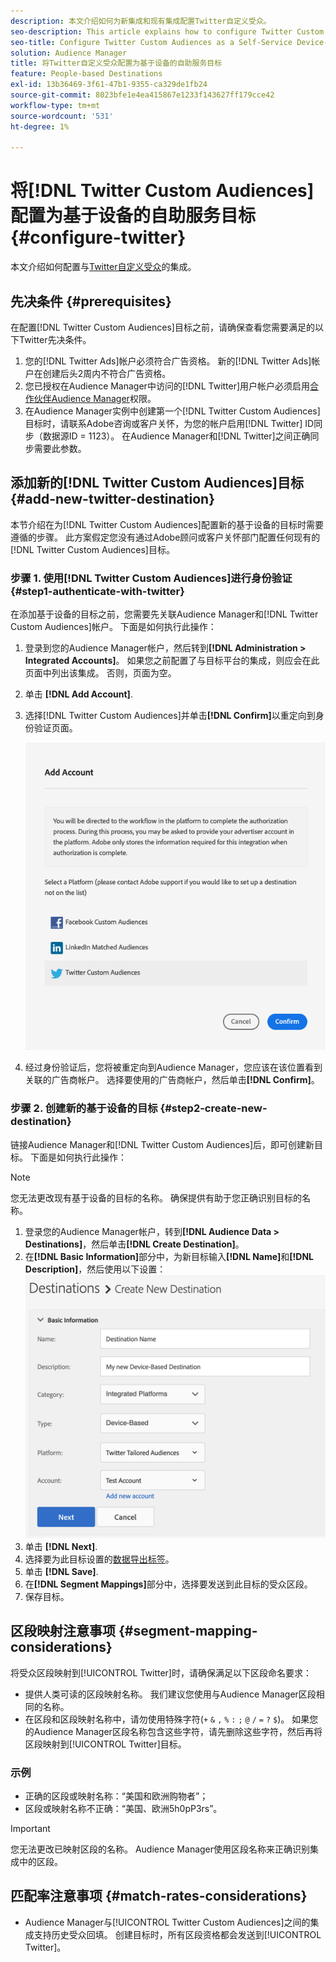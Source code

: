 ```yaml
---
description: 本文介绍如何为新集成和现有集成配置Twitter自定义受众。
seo-description: This article explains how to configure Twitter Custom Audiences for both new and existing integrations.
seo-title: Configure Twitter Custom Audiences as a Self-Service Device-Based Destination
solution: Audience Manager
title: 将Twitter自定义受众配置为基于设备的自助服务目标
feature: People-based Destinations
exl-id: 13b36469-3f61-47b1-9355-ca329de1fb24
source-git-commit: 8023bfe1e4ea415867e1233f143627ff179cce42
workflow-type: tm+mt
source-wordcount: '531'
ht-degree: 1%

---
```


# 将[!DNL Twitter Custom Audiences]配置为基于设备的自助服务目标 {#configure-twitter}

本文介绍如何配置与[Twitter自定义受众](https://business.twitter.com/en/help/campaign-setup/campaign-targeting/custom-audiences.html)的集成。

## 先决条件 {#prerequisites}

在配置[!DNL Twitter Custom Audiences]目标之前，请确保查看您需要满足的以下Twitter先决条件。

1. 您的[!DNL Twitter Ads]帐户必须符合广告资格。 新的[!DNL Twitter Ads]帐户在创建后头2周内不符合广告资格。
2. 您已授权在Audience Manager中访问的[!DNL Twitter]用户帐户必须启用[合作伙伴Audience Manager](https://business.twitter.com/en/help/troubleshooting/multi-user-login-faq.html#accesslevels)权限。
3. 在Audience Manager实例中创建第一个[!DNL Twitter Custom Audiences]目标时，请联系Adobe咨询或客户关怀，为您的帐户启用[!DNL Twitter] ID同步（数据源ID = 1123）。 在Audience Manager和[!DNL Twitter]之间正确同步需要此参数。

## 添加新的[!DNL Twitter Custom Audiences]目标 {#add-new-twitter-destination}

本节介绍在为[!DNL Twitter Custom Audiences]配置新的基于设备的目标时需要遵循的步骤。 此方案假定您没有通过Adobe顾问或客户关怀部门配置任何现有的[!DNL Twitter Custom Audiences]目标。

### 步骤 1. 使用[!DNL Twitter Custom Audiences]进行身份验证 {#step1-authenticate-with-twitter}

在添加基于设备的目标之前，您需要先关联Audience Manager和[!DNL Twitter Custom Audiences]帐户。 下面是如何执行此操作：

1. 登录到您的Audience Manager帐户，然后转到&#x200B;**[!DNL Administration > Integrated Accounts]**。 如果您之前配置了与目标平台的集成，则应会在此页面中列出该集成。 否则，页面为空。
1. 单击 **[!DNL Add Account]**.
1. 选择[!DNL Twitter Custom Audiences]并单击&#x200B;**[!DNL Confirm]**&#x200B;以重定向到身份验证页面。

   ![集成平台](assets/dbd-integrated-platforms.png)

1. 经过身份验证后，您将被重定向到Audience Manager，您应该在该位置看到关联的广告商帐户。 选择要使用的广告商帐户，然后单击&#x200B;**[!DNL Confirm]**。

### 步骤 2. 创建新的基于设备的目标 {#step2-create-new-destination}

链接Audience Manager和[!DNL Twitter Custom Audiences]后，即可创建新目标。 下面是如何执行此操作：

>[!NOTE]
>
>您无法更改现有基于设备的目标的名称。 确保提供有助于您正确识别目标的名称。

1. 登录您的Audience Manager帐户，转到&#x200B;**[!DNL Audience Data > Destinations]**，然后单击&#x200B;**[!DNL Create Destination]**。
1. 在&#x200B;**[!DNL Basic Information]**&#x200B;部分中，为新目标输入&#x200B;**[!DNL Name]**&#x200B;和&#x200B;**[!DNL Description]**，然后使用以下设置：![setup](assets/dbd-new-basic.png)
1. 单击 **[!DNL Next]**.
1. 选择要为此目标设置的[数据导出标签](/help/using/features/data-export-controls.md#controls-labels)。
1. 单击 **[!DNL Save]**.
1. 在&#x200B;**[!DNL Segment Mappings]**&#x200B;部分中，选择要发送到此目标的受众区段。
1. 保存目标。

## 区段映射注意事项 {#segment-mapping-considerations}

将受众区段映射到[!UICONTROL Twitter]时，请确保满足以下区段命名要求：

* 提供人类可读的区段映射名称。 我们建议您使用与Audience Manager区段相同的名称。
* 在区段和区段映射名称中，请勿使用特殊字符(`+` `&` `,` `%` `:` `;` `@` `/` `=` `?` `$`)。 如果您的Audience Manager区段名称包含这些字符，请先删除这些字符，然后再将区段映射到[!UICONTROL Twitter]目标。

### 示例

* 正确的区段或映射名称：“美国和欧洲购物者”；
* 区段或映射名称不正确：“美国、欧洲5h0pP3rs”。

>[!IMPORTANT]
>
>您无法更改已映射区段的名称。 Audience Manager使用区段名称来正确识别集成中的区段。

## 匹配率注意事项 {#match-rates-considerations}

* Audience Manager与[!UICONTROL Twitter Custom Audiences]之间的集成支持历史受众回填。 创建目标时，所有区段资格都会发送到[!UICONTROL Twitter]。
